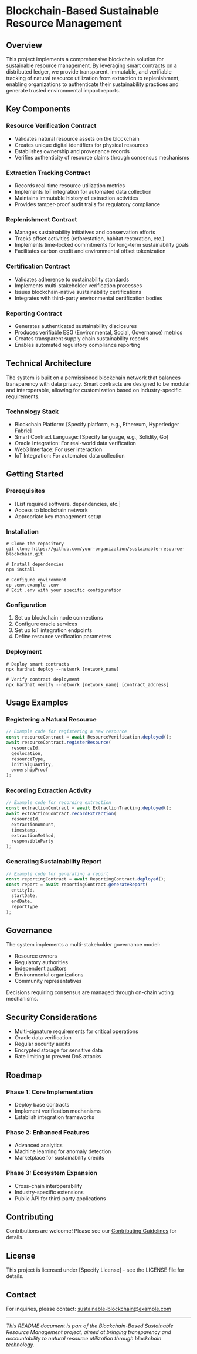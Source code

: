 # Blockchain-Based Sustainable Resource Management

## Overview

This project implements a comprehensive blockchain solution for sustainable resource management. By leveraging smart contracts on a distributed ledger, we provide transparent, immutable, and verifiable tracking of natural resource utilization from extraction to replenishment, enabling organizations to authenticate their sustainability practices and generate trusted environmental impact reports.

## Key Components

### Resource Verification Contract
- Validates natural resource assets on the blockchain
- Creates unique digital identifiers for physical resources
- Establishes ownership and provenance records
- Verifies authenticity of resource claims through consensus mechanisms

### Extraction Tracking Contract
- Records real-time resource utilization metrics
- Implements IoT integration for automated data collection
- Maintains immutable history of extraction activities
- Provides tamper-proof audit trails for regulatory compliance

### Replenishment Contract
- Manages sustainability initiatives and conservation efforts
- Tracks offset activities (reforestation, habitat restoration, etc.)
- Implements time-locked commitments for long-term sustainability goals
- Facilitates carbon credit and environmental offset tokenization

### Certification Contract
- Validates adherence to sustainability standards
- Implements multi-stakeholder verification processes
- Issues blockchain-native sustainability certifications
- Integrates with third-party environmental certification bodies

### Reporting Contract
- Generates authenticated sustainability disclosures
- Produces verifiable ESG (Environmental, Social, Governance) metrics
- Creates transparent supply chain sustainability records
- Enables automated regulatory compliance reporting

## Technical Architecture

The system is built on a permissioned blockchain network that balances transparency with data privacy. Smart contracts are designed to be modular and interoperable, allowing for customization based on industry-specific requirements.

### Technology Stack
- Blockchain Platform: [Specify platform, e.g., Ethereum, Hyperledger Fabric]
- Smart Contract Language: [Specify language, e.g., Solidity, Go]
- Oracle Integration: For real-world data verification
- Web3 Interface: For user interaction
- IoT Integration: For automated data collection

## Getting Started

### Prerequisites
- [List required software, dependencies, etc.]
- Access to blockchain network
- Appropriate key management setup

### Installation
```
# Clone the repository
git clone https://github.com/your-organization/sustainable-resource-blockchain.git

# Install dependencies
npm install

# Configure environment
cp .env.example .env
# Edit .env with your specific configuration
```

### Configuration
1. Set up blockchain node connections
2. Configure oracle services
3. Set up IoT integration endpoints
4. Define resource verification parameters

### Deployment
```
# Deploy smart contracts
npx hardhat deploy --network [network_name]

# Verify contract deployment
npx hardhat verify --network [network_name] [contract_address]
```

## Usage Examples

### Registering a Natural Resource
```javascript
// Example code for registering a new resource
const resourceContract = await ResourceVerification.deployed();
await resourceContract.registerResource(
  resourceId,
  geolocation,
  resourceType,
  initialQuantity,
  ownershipProof
);
```

### Recording Extraction Activity
```javascript
// Example code for recording extraction
const extractionContract = await ExtractionTracking.deployed();
await extractionContract.recordExtraction(
  resourceId,
  extractionAmount,
  timestamp,
  extractionMethod,
  responsibleParty
);
```

### Generating Sustainability Report
```javascript
// Example code for generating a report
const reportingContract = await ReportingContract.deployed();
const report = await reportingContract.generateReport(
  entityId,
  startDate,
  endDate,
  reportType
);
```

## Governance

The system implements a multi-stakeholder governance model:
- Resource owners
- Regulatory authorities
- Independent auditors
- Environmental organizations
- Community representatives

Decisions requiring consensus are managed through on-chain voting mechanisms.

## Security Considerations

- Multi-signature requirements for critical operations
- Oracle data verification
- Regular security audits
- Encrypted storage for sensitive data
- Rate limiting to prevent DoS attacks

## Roadmap

### Phase 1: Core Implementation
- Deploy base contracts
- Implement verification mechanisms
- Establish integration frameworks

### Phase 2: Enhanced Features
- Advanced analytics
- Machine learning for anomaly detection
- Marketplace for sustainability credits

### Phase 3: Ecosystem Expansion
- Cross-chain interoperability
- Industry-specific extensions
- Public API for third-party applications

## Contributing

Contributions are welcome! Please see our [Contributing Guidelines](CONTRIBUTING.md) for details.

## License

This project is licensed under [Specify License] - see the LICENSE file for details.

## Contact

For inquiries, please contact: sustainable-blockchain@example.com

---

*This README document is part of the Blockchain-Based Sustainable Resource Management project, aimed at bringing transparency and accountability to natural resource utilization through blockchain technology.*
